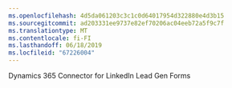 ```yaml
---
ms.openlocfilehash: 4d5da061203c3c1c0d64017954d322880e4d3b15
ms.sourcegitcommit: ad203331ee9737e82ef70206ac04eeb72a5f9c7f
ms.translationtype: MT
ms.contentlocale: fi-FI
ms.lasthandoff: 06/18/2019
ms.locfileid: "67226004"
---
```

Dynamics 365 Connector for LinkedIn Lead Gen Forms